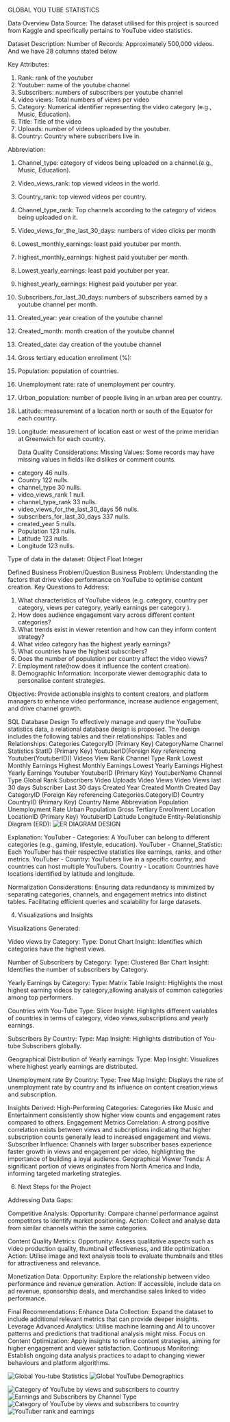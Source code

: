 
GLOBAL YOU TUBE STATISTICS

Data Overview
Data Source:
The dataset utilised for this project is sourced from Kaggle and specifically pertains to YouTube video statistics.

Dataset Description:
Number of Records: Approximately 500,000 videos. 
And we have 28 columns stated below

Key Attributes:
1) Rank: rank of the youtuber 
2) Youtuber: name of the youtube channel
3) Subscribers: numbers of subscribers per youtube channel
4) video views: Total numbers of views per video
5) Category: Numerical identifier representing the video category (e.g., Music, Education).
6) Title: Title of the video     
7) Uploads: number of videos uploaded by the youtuber.
8) Country: Country where subscribers live in.

Abbreviation:
1) Channel_type: category of videos being uploaded on a channel.(e.g., Music, Education).
2) Video_views_rank: top viewed videos in the world.
3) Country_rank: top viewed videos per country.
4) Channel_type_rank: Top channels according to the category of videos being uploaded on it.
5) Video_views_for_the_last_30_days: numbers of video clicks per month 
6) Lowest_monthly_earnings: least paid youtuber per month.
7) highest_monthly_earnings: highest paid youtuber per month.
8) Lowest_yearly_earnings: least paid youtuber per year.
9) highest_yearly_earnings: Highest paid youtuber per year.
10) Subscribers_for_last_30_days: numbers of subscribers earned by a youtube channel per month.
11) Created_year: year creation of the youtube channel
12) Created_month: month creation of the youtube channel
13) Created_date: day creation of the youtube channel
14) Gross tertiary education enrollment (%):
15) Population: population of countries.
16) Unemployment rate: rate of unemployment per country. 
17) Urban_population: number of people living in an urban area per country.
18) Latitude: measurement of a location north or south of the Equator for each country. 
19) Longitude: measurement of location east or west of the prime meridian at Greenwich for each country.

     Data Quality Considerations:
Missing Values: Some records may have missing values in fields like dislikes or comment counts.
- category                             46 nulls.
- Country                             122 nulls.
- channel_type                         30 nulls.
- video_views_rank                      1 null.
- channel_type_rank                    33 nulls.
- video_views_for_the_last_30_days     56 nulls.
- subscribers_for_last_30_days        337 nulls.
- created_year                          5 nulls.
- Population                          123 nulls.
- Latitude                            123 nulls.
- Longitude                           123 nulls.

 Type of data in the dataset: 
Object
Float 
Integer 





Defined Business Problem/Question
Business Problem:
Understanding the factors that drive video performance on YouTube to optimise content creation.
Key Questions to Address:
1) What characteristics of YouTube videos (e.g. category, country per category, views per category, yearly earnings per category ).
2) How does audience engagement vary across different content categories?
3) What trends exist in viewer retention and how can they inform content strategy?
4) What video category has the highest yearly earnings?
5) What countries have the highest subscribers?
6) Does the number of population per country affect the video views?
7) Employment rate(how does it influence the content creation).
8) Demographic Information: Incorporate viewer demographic data to personalise content strategies.

Objective:
Provide actionable insights to content creators, and platform managers to enhance video performance, increase audience engagement, and drive channel growth.



 SQL Database Design
To effectively manage and query the YouTube statistics data, a relational database design is proposed. The design includes the following tables and their relationships:
Tables and Relationships:
Categories
CategoryID (Primary Key)
CategoryName
Channel Statistics
StatID (Primary Key)
YoutuberID(Foreign Key referencing Youtuber(YoutuberID))
Videos View Rank
Channel Type Rank
Lowest Monthly Earnings
Highest Monthly Earnings
Lowest Yearly Earnings
Highest Yearly Earnings
Youtuber
YoutuberID (Primary Key)
YoutuberName
Channel Type
Global Rank
Subscribers
Video Uploads
Video Views
Video Views last 30 days
Subscriber Last 30 days
Created Year
Created Month
Created Day
CategoryID (Foreign Key referencing Categories.CategoryID)
Country
CountryID (Primary Key)
Country Name
Abbreviation
Population
Unemployment Rate
Urban Population
Gross Tertiary Enrollment
Location
LocationID (Primary Key)
YoutuberID 
Latitude 
Longitude
Entity-Relationship Diagram (ERD):
![ER DIAGRAM DESIGN](https://github.com/user-attachments/assets/0938e083-32ef-4c31-af8c-ec6923fd4c5b)






Explanation:
YouTuber - Categories: A YouTuber can belong to different categories (e.g., gaming, lifestyle, education).
YouTuber - Channel_Statistic: Each YouTuber has their respective statistics like earnings, ranks, and other metrics.
YouTuber - Country: YouTubers live in a specific country, and countries can host multiple YouTubers.
Country - Location: Countries have locations identified by latitude and longitude.

Normalization Considerations:
Ensuring data redundancy is minimized by separating categories, channels, and engagement metrics into distinct tables.
Facilitating efficient queries and scalability for large datasets.

4. Visualizations and Insights
   
Visualizations Generated:

Video views by Category:
Type: Donut Chart
Insight: Identifies which categories have the highest views.

Number of Subscribers by Category:
Type: Clustered Bar Chart
Insight: Identifies the number of subscribers by Category.

Yearly Earnings by Category:
Type: Matrix Table
Insight: Highlights the most highest earning videos by category,allowing analysis of common categories among top performers.

Countries with You-Tube
Type: Slicer
Insight: Highlights different variables of countries in terms of category, video views,subscriptions and yearly earnings.

Subscribers By Country:
Type: Map
Insight: Highlights distribution of You-tube Subscribers globally.

Geographical Distribution of Yearly earnings:
Type: Map
Insight: Visualizes where highest yearly earnings are distributed.

Unemployment rate By Country:
Type: Tree Map
Insight: Displays the rate of unemployment rate by country and its influence on content creation,views and subscription.

Insights Derived:
High-Performing Categories:
Categories like Music and Entertainment consistently show higher view counts and engagement rates compared to others.
Engagement Metrics Correlation:
A strong positive correlation exists between views and subcriptions indicating that higher subscription counts generally lead to increased engagement and views.
Subscriber Influence:
Channels with larger subscriber bases experience faster growth in views and engagement per video, highlighting the importance of building a loyal audience.
Geographical Viewer Trends:
A significant portion of views originates from North America and India, informing targeted marketing strategies.

6. Next Steps for the Project
   
Addressing Data Gaps:

Competitive Analysis:
Opportunity: Compare channel performance against competitors to identify market positioning.
Action: Collect and analyse data from similar channels within the same categories.

Content Quality Metrics:
Opportunity: Assess qualitative aspects such as video production quality, thumbnail effectiveness, and title optimization.
Action: Utilise image and text analysis tools to evaluate thumbnails and titles for attractiveness and relevance.

Monetization Data:
Opportunity: Explore the relationship between video performance and revenue generation.
Action: If accessible, include data on ad revenue, sponsorship deals, and merchandise sales linked to video performance.

Final Recommendations:
Enhance Data Collection: Expand the dataset to include additional relevant metrics that can provide deeper insights.
Leverage Advanced Analytics: Utilise machine learning and AI to uncover patterns and predictions that traditional analysis might miss.
Focus on Content Optimization: Apply insights to refine content strategies, aiming for higher engagement and viewer satisfaction.
Continuous Monitoring: Establish ongoing data analysis practices to adapt to changing viewer behaviours and platform algorithms.



![Global You-tube Statistics](https://github.com/user-attachments/assets/5c2f2799-23fc-4530-bb03-3240684fab57)
![Global YouTube Demographics](https://github.com/user-attachments/assets/1c349e39-c528-4ffd-afd5-c2f794281f31)



![Category of YouTube by views and subscribers to country](https://github.com/user-attachments/assets/1902ffbe-18be-4bfe-b166-d96828d1abb7)
![Earnings and Subscribers by Channel Type](https://github.com/user-attachments/assets/8656107f-9c74-461e-a3b4-97bf0f0d17fd)
![Category of YouTube by views and subscribers to country](https://github.com/user-attachments/assets/5dea44e8-dc8a-4c4e-a813-b2fa9fb5adde)
![YouTuber rank and earnings](https://github.com/user-attachments/assets/524c3f37-808e-466d-8344-62bc2f04bc59)


